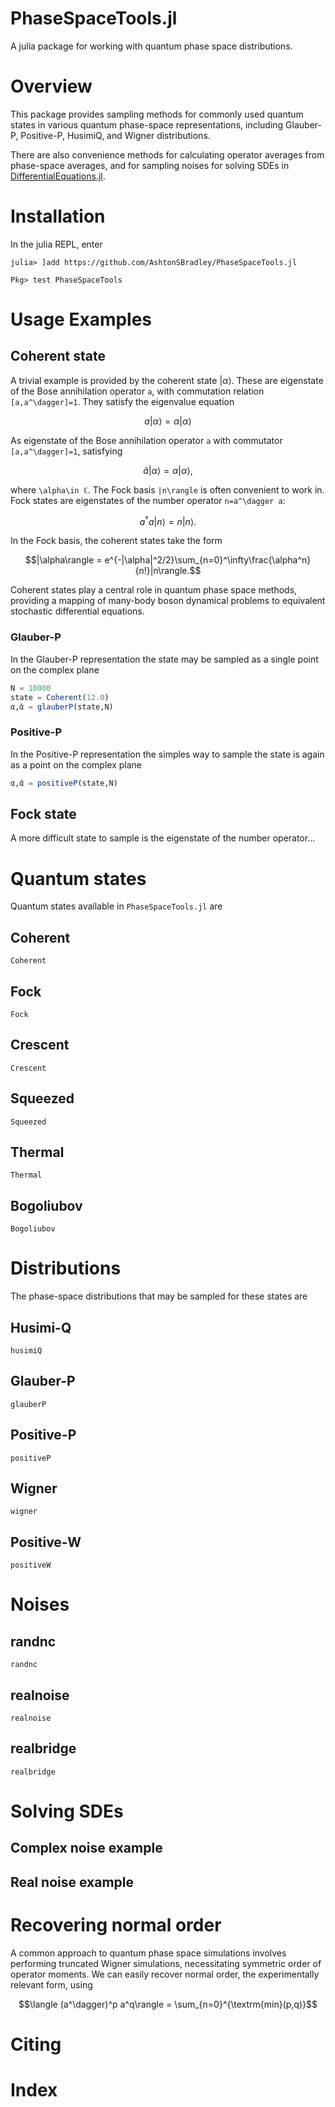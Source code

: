 # PhaseSpaceTools.jl
A julia package for working with quantum phase space distributions.

# Overview
This package provides sampling methods for commonly used quantum states in various quantum phase-space representations, including Glauber-P, Positive-P, HusimiQ, and Wigner distributions.

There are also convenience methods for calculating operator averages from phase-space averages, and for sampling noises for solving SDEs in [DifferentialEquations.jl](https://github.com/JuliaDiffEq/DifferentialEquations.jl).

# Installation
In the julia REPL, enter

`julia> ]add https://github.com/AshtonSBradley/PhaseSpaceTools.jl`

`Pkg> test PhaseSpaceTools`

# Usage Examples

## Coherent state
A trivial example is provided by the coherent state $|\alpha\rangle$. These are eigenstate of the Bose annihilation operator ``a``, with commutation relation ``[a,a^\dagger]=1``. They satisfy the eigenvalue equation

```math
 a|\alpha\rangle = \alpha|\alpha\rangle
```

As eigenstate of the Bose annihilation operator ``a`` with commutator ``[a,a^\dagger]=1``, satisfying

```math
 {\hat a}|\alpha\rangle = \alpha|\alpha\rangle,
 ```
where ``\alpha\in ℂ``. The Fock basis ``|n\rangle`` is often convenient to work in. Fock states are eigenstates of the number operator ``n=a^\dagger a``:

```math
a^\dagger a|n\rangle = n|n\rangle.
```

In the Fock basis, the coherent states take the form

```math
|\alpha\rangle = e^{-|\alpha|^2/2}\sum_{n=0}^\infty\frac{\alpha^n}{n!}|n\rangle.
```

Coherent states play a central role in quantum phase space methods, providing a mapping of many-body boson dynamical problems to equivalent stochastic differential equations.

### Glauber-P
In the Glauber-P representation the state may be sampled as a single point on the complex plane

```julia
N = 10000
state = Coherent(12.0)
α,ᾱ = glauberP(state,N)
```
### Positive-P
In the Positive-P representation the simples way to sample the state is again as a point on the complex plane

```julia
α,ᾱ = positiveP(state,N)
```

## Fock state
A more difficult state to sample is the eigenstate of the number operator...



# Quantum states
Quantum states available in `PhaseSpaceTools.jl` are

## Coherent
```@docs
Coherent
```
## Fock
```@docs
Fock
```
## Crescent
```@docs
Crescent
```
## Squeezed
```@docs
Squeezed
```
## Thermal
```@docs
Thermal
```
## Bogoliubov
```@docs
Bogoliubov
```

# Distributions
The phase-space distributions that may be sampled for these states are

## Husimi-Q
```@docs
husimiQ
```
## Glauber-P
```@docs
glauberP
```
## Positive-P
```@docs
positiveP
```
## Wigner
```@docs
wigner
```
## Positive-W
```@docs
positiveW
```

# Noises

## randnc
```@docs
randnc
```

## realnoise
```@docs
realnoise
```
## realbridge
```@docs
realbridge
```

# Solving SDEs

## Complex noise example

## Real noise example

# Recovering normal order
A common approach to quantum phase space simulations involves performing truncated Wigner simulations, necessitating symmetric order of operator moments. We can easily recover normal order, the experimentally relevant form, using

```math
\langle (a^\dagger)^p a^q\rangle = \sum_{n=0}^{\textrm{min}(p,q)}
```

# Citing

# Index

```@index
```
